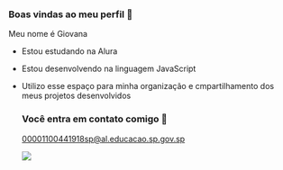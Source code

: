 ### Boas vindas ao meu perfil 💜

Meu nome é Giovana 

- Estou estudando na Alura
- Estou desenvolvendo na linguagem JavaScript
- Utilizo esse espaço para minha organização e cmpartilhamento dos meus projetos desenvolvidos

  ### Você entra em contato comigo 📧
  00001100441918sp@al.educacao.sp.gov.sp

  ![](https://media1.tenor.com/m/UgSxLStJkXwAAAAC/amity-the-owl-house.gif)
